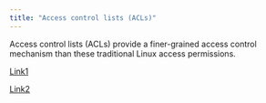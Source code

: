 ```yaml
---
title: "Access control lists (ACLs)"
---
```


Access control lists (ACLs) provide a finer-grained access control mechanism than these traditional Linux access permissions.

[Link1](https://www.thegeekdiary.com/how-to-configure-aclaccess-control-lists-in-linux-filesystem/)

[Link2](https://www.golinuxcloud.com/setfacl-getfacl-command-in-linux/#4_Display_ACLs_of_files_in_tabular_output_with_getfacl_command)
